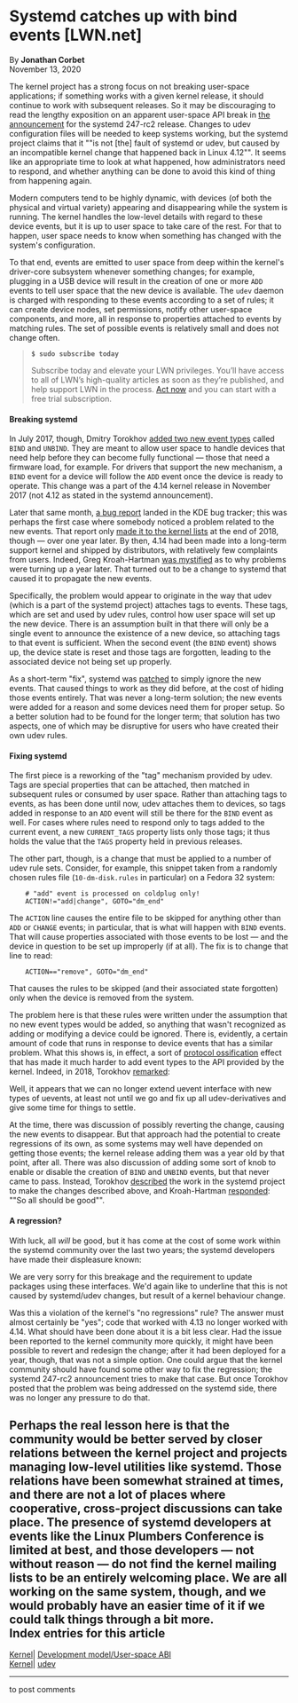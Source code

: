 # Systemd catches up with bind events [LWN.net]

By **Jonathan Corbet**  
November 13, 2020 

The kernel project has a strong focus on not breaking user-space applications; if something works with a given kernel release, it should continue to work with subsequent releases. So it may be discouraging to read the lengthy exposition on an apparent user-space API break in [the announcement](/Articles/837034/) for the systemd 247-rc2 release. Changes to udev configuration files will be needed to keep systems working, but the systemd project claims that it ""is not [the] fault of systemd or udev, but caused by an incompatible kernel change that happened back in Linux 4.12"". It seems like an appropriate time to look at what happened, how administrators need to respond, and whether anything can be done to avoid this kind of thing from happening again. 

Modern computers tend to be highly dynamic, with devices (of both the physical and virtual variety) appearing and disappearing while the system is running. The kernel handles the low-level details with regard to these device events, but it is up to user space to take care of the rest. For that to happen, user space needs to know when something has changed with the system's configuration. 

To that end, events are emitted to user space from deep within the kernel's driver-core subsystem whenever something changes; for example, plugging in a USB device will result in the creation of one or more `ADD` events to tell user space that the new device is available. The `udev` daemon is charged with responding to these events according to a set of rules; it can create device nodes, set permissions, notify other user-space components, and more, all in response to properties attached to events by matching rules. The set of possible events is relatively small and does not change often. 

> **`$ sudo subscribe today`**
> 
> Subscribe today and elevate your LWN privileges. You’ll have access to all of LWN’s high-quality articles as soon as they’re published, and help support LWN in the process. [Act now](https://lwn.net/Promo/nst-sudo/claim) and you can start with a free trial subscription. 

#### Breaking systemd

In July 2017, though, Dmitry Torokhov [added two new event types](https://git.kernel.org/linus/1455cf8dbfd0) called `BIND` and `UNBIND`. They are meant to allow user space to handle devices that need help before they can become fully functional — those that need a firmware load, for example. For drivers that support the new mechanism, a `BIND` event for a device will follow the `ADD` event once the device is ready to operate. This change was a part of the 4.14 kernel release in November 2017 (not 4.12 as stated in the systemd announcement). 

Later that same month, [a bug report](https://bugs.kde.org/show_bug.cgi?id=387454) landed in the KDE bug tracker; this was perhaps the first case where somebody noticed a problem related to the new events. That report only [made it to the kernel lists](/ml/linux-kernel/20181223164954.hib4lbchftspidsd@suse.de/) at the end of 2018, though — over one year later. By then, 4.14 had been made into a long-term support kernel and shipped by distributors, with relatively few complaints from users. Indeed, Greg Kroah-Hartman [was mystified](/ml/linux-kernel/20181224091229.GA26796@kroah.com/) as to why problems were turning up a year later. That turned out to be a change to systemd that caused it to propagate the new events. 

Specifically, the problem would appear to originate in the way that udev (which is a part of the systemd project) attaches tags to events. These tags, which are set and used by udev rules, control how user space will set up the new device. There is an assumption built in that there will only be a single event to announce the existence of a new device, so attaching tags to that event is sufficient. When the second event (the `BIND` event) shows up, the device state is reset and those tags are forgotten, leading to the associated device not being set up properly. 

As a short-term "fix", systemd was [patched](https://github.com/systemd/systemd/commit/56c886dc7e) to simply ignore the new events. That caused things to work as they did before, at the cost of hiding those events entirely. That was never a long-term solution; the new events were added for a reason and some devices need them for proper setup. So a better solution had to be found for the longer term; that solution has two aspects, one of which may be disruptive for users who have created their own udev rules. 

#### Fixing systemd

The first piece is a reworking of the "tag" mechanism provided by udev. Tags are special properties that can be attached, then matched in subsequent rules or consumed by user space. Rather than attaching tags to events, as has been done until now, udev attaches them to devices, so tags added in response to an `ADD` event will still be there for the `BIND` event as well. For cases where rules need to respond only to tags added to the current event, a new `CURRENT_TAGS` property lists only those tags; it thus holds the value that the `TAGS` property held in previous releases. 

The other part, though, is a change that must be applied to a number of udev rule sets. Consider, for example, this snippet taken from a randomly chosen rules file (`10-dm-disk.rules` in particular) on a Fedora 32 system: 
    
    
        # "add" event is processed on coldplug only!
        ACTION!="add|change", GOTO="dm_end"
    

The `ACTION` line causes the entire file to be skipped for anything other than `ADD` or `CHANGE` events; in particular, that is what will happen with `BIND` events. That will cause properties associated with those events to be lost — and the device in question to be set up improperly (if at all). The fix is to change that line to read: 
    
    
        ACTION=="remove", GOTO="dm_end"
    

That causes the rules to be skipped (and their associated state forgotten) only when the device is removed from the system. 

The problem here is that these rules were written under the assumption that no new event types would be added, so anything that wasn't recognized as adding or modifying a device could be ignored. There is, evidently, a certain amount of code that runs in response to device events that has a similar problem. What this shows is, in effect, a sort of [protocol ossification](https://en.wikipedia.org/wiki/Protocol_ossification) effect that has made it much harder to add event types to the API provided by the kernel. Indeed, in 2018, Torokhov [remarked](/ml/linux-kernel/20181224173427.GA254245@dtor-ws/): 

Well, it appears that we can no longer extend uevent interface with new types of uevents, at least not until we go and fix up all udev-derivatives and give some time for things to settle. 

At the time, there was discussion of possibly reverting the change, causing the new events to disappear. But that approach had the potential to create regressions of its own, as some systems may well have depended on getting those events; the kernel release adding them was a year old by that point, after all. There was also discussion of adding some sort of knob to enable or disable the creation of `BIND` and `UNBIND` events, but that never came to pass. Instead, Torokhov [described](/ml/linux-kernel/20181224092257.GB122208@dtor-ws/) the work in the systemd project to make the changes described above, and Kroah-Hartman [responded](/ml/linux-kernel/20181224093458.GA28717@kroah.com/): ""So all should be good"". 

#### A regression?

With luck, all _will_ be good, but it has come at the cost of some work within the systemd community over the last two years; the systemd developers have made their displeasure known: 

We are very sorry for this breakage and the requirement to update packages using these interfaces. We'd again like to underline that this is not caused by systemd/udev changes, but result of a kernel behaviour change. 

Was this a violation of the kernel's "no regressions" rule? The answer must almost certainly be "yes"; code that worked with 4.13 no longer worked with 4.14. What should have been done about it is a bit less clear. Had the issue been reported to the kernel community more quickly, it might have been possible to revert and redesign the change; after it had been deployed for a year, though, that was not a simple option. One could argue that the kernel community should have found some other way to fix the regression; the systemd 247-rc2 announcement tries to make that case. But once Torokhov posted that the problem was being addressed on the systemd side, there was no longer any pressure to do that. 

Perhaps the real lesson here is that the community would be better served by closer relations between the kernel project and projects managing low-level utilities like systemd. Those relations have been somewhat strained at times, and there are not a lot of places where cooperative, cross-project discussions can take place. The presence of systemd developers at events like the Linux Plumbers Conference is limited at best, and those developers — not without reason — do not find the kernel mailing lists to be an entirely welcoming place. We are all working on the same system, though, and we would probably have an easier time of it if we could talk things through a bit more.  
Index entries for this article  
---  
[Kernel](/Kernel/Index)| [Development model/User-space ABI](/Kernel/Index#Development_model-User-space_ABI)  
[Kernel](/Kernel/Index)| [udev](/Kernel/Index#udev)  
  


* * *

to post comments 
